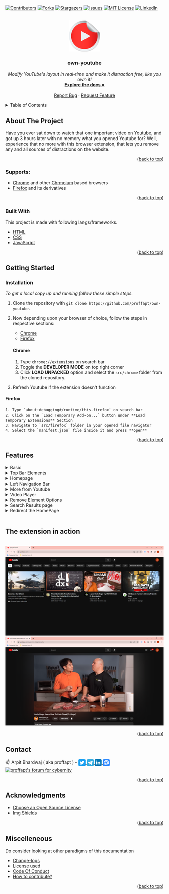 <div id="top"></div>

<!-- PROJECT SHIELDS -->
<!-- https://www.markdownguide.org/basic-syntax/#reference-style-links-->
[![Contributors][contributors-shield]][contributors-url]
[![Forks][forks-shield]][forks-url]
[![Stargazers][stars-shield]][stars-url]
[![Issues][issues-shield]][issues-url]
[![MIT License][license-shield]][license-url]
[![LinkedIn][linkedin-shield]][linkedin-url]


<!-- PROJECT LOGO -->
<br />
<div align="center">
  <a href="https://github.com/proffapt/own-youtube">
    <img src="images/logo.png" alt="Logo" width="100" height="100">
  </a>
  
  <h3 align="center">own-youtube</h3>

  <p align="center">
    <i>Modify YouTube's layout in real-time and make it distraction free, like you own it!</i>
    <br />
    <a href="https://github.com/proffapt/own-youtube"><strong>Explore the docs »</strong></a>
    <br />
    <br />
    <a href="https://github.com/proffapt/own-youtube/issues">Report Bug</a>
    ·
    <a href="https://github.com/proffapt/own-youtube/issues">Request Feature</a>
  </p>
</div>


<!-- TABLE OF CONTENTS -->
<details>
  <summary>Table of Contents</summary>
  <ol>
    <li>
      <a href="#about-the-project">About The Project</a>
      <ul>
        <li><a href="#supports">Supports</a></li>
        <li><a href="#built-with">Built With</a></li>
      </ul>
    </li>
    <li>
      <a href="#getting-started">Getting Started</a>
      <ul>
        <li><a href="#installation">Installation</a></li>
			<ul>
				<li><a href="#chrome">Chrome</a></li>
				<li><a href="#firefox">Firefox</a></li>
			</ul>
      </ul>
    </li>
    <li><a href="#features">Features</a>
      <ul>
        <li><a href="#basic">Basic</a></li>
        <li><a href="#topbar">Top Bar Elements</a></li>
        <li><a href="#homepage">Homepage</a></li>
        <li><a href="#leftbar">Left Navigation Bar</a></li>
        <li><a href="#moreyt">More from Youtube</a></li>
        <li><a href="#videoply">Video Player</a></li>
        <li><a href="#remelem">Remove Element Options</a></li>
        <li><a href="#searchres">Search Results</a></li>
      </ul>
    </li>
    <li><a href="#screenshots">Extension in Action</a></li>
    <li><a href="#contact">Contact</a></li>
    <li><a href="#acknowledgments">Acknowledgments</a></li>
    <li><a href="#miscelleneous">Miscelleneous</a></li>    
  </ol>
</details>


<!-- ABOUT THE PROJECT -->
## About The Project

Have you ever sat down to watch that one important video on Youtube, and got up 3 hours later with no memory what you opened Youtube for? Well, experience that no more with this browser extension, that lets you remove any and all sources of distractions on the website.

<p align="right">(<a href="#top">back to top</a>)</p>

<div id="supports"></div>

### Supports:

* [Chrome](https://www.google.com/chrome/index.html) and other [Chrmoium](https://www.chromium.org/getting-involved/download-chromium/) based browsers
* [Firefox](https://www.mozilla.org/en-US/firefox/new/) and its derivatives

<p align="right">(<a href="#top">back to top</a>)</p>

### Built With

This project is made with following langs/frameworks.
* [HTML](https://en.wikipedia.org/wiki/HTML)
* [CSS](https://www.w3.org/Style/CSS/Overview.en.html)
* [JavaScript](https://www.javascript.com/)

<p align="right">(<a href="#top">back to top</a>)</p>


<!-- GETTING STARTED -->
## Getting Started

### Installation

_To get a local copy up and running follow these simple steps._

1. Clone the repository with `git clone https://github.com/proffapt/own-youtube`.
2. Now depending upon your browser of choice, follow the steps in respective sections:

	- [Chrome](#chrome)
	- [Firefox](#firefox)

	#### Chrome

	1. Type `chrome://extensions` on search bar
	2. Toggle the **DEVELOPER MODE** on top right corner
	3. Click **LOAD UNPACKED** option and select the `src/chrome` folder from the cloned repository.
  5. Refresh Youtube if the extension doesn't function
  
  #### Firefox
	
	1. Type `about:debugging#/runtime/this-firefox` on search bar
	2. Click on the `Load Temporary Add-on...` button under **Load Temporary Extensions** Section
	3. Navigate to `src/firefox` folder in your opened file navigator
	4. Select the `manifest.json` file inside it and press **open**


<p align="right">(<a href="#top">back to top</a>)</p>

## Features


<details>
<summary>
Basic
</summary>

- **Home Page** : Hide the entire Home Page
- **Side Bar** : Hide the Side Bar (when watching a video)
- **End of Video** : Hide the video reccomendations that appear at the end of a video
<div id="topbar"></div><p align="right">(<a href="#top">back to top</a>)</p>

</details>
<details>
<summary>
 Top Bar Elements
</summary>

- **Youtube Apps and Create**
- **Notifications**
- **Avatar** : Hide your user profile logo (links to settings)
<p align="right">(<a href="#top">back to top</a>)</p>

</details>
<details>
<summary>
 Homepage
</summary>

- **All but First row** : Hides all the video thumbnaikls except the topmost row
- **Infinite Scroll** : Limits your number of video reccomendations on the Home Page
- **Extra Rows** : Hides extras like shorts, trending, etc.
<div id="leftbar"></div><p align="right">(<a href="#top">back to top</a>)</p>

</details>
<details>
<summary>
 Left Navigation Bar
</summary>

- **Complete Bar** : Completely removes the left navigation bar
- **Logo link** : Makes the logo not clickable (to link to the homepage)
- **Home**
- **Explore**
- **Shorts**
- **Subscriptions**
- **Library**
- **History**
- **Your Videos**
- **Watch Later**
- **Liked Videos**
- **Subscriptions Pane** : The actual list of subscribed channels
<div id="moreyt"></div><p align="right">(<a href="#top">back to top</a>)</p>

</details>
<details>
<summary>
 More from Youtube
</summary>

- **Premium**
- **Films**
- **Trending**
- **Gaming**
- **Live**
- **Fashion**
- **Learning**
- **Sports**
- **Creator Studio**
- **YouTube Music**
- **YouTube Kids**
- **Footer Pane**
<div id="videoply"></div><p align="right">(<a href="#top">back to top</a>)</p>

</details>
<details>
<summary>
 Video Player
</summary>

- **Remove Ads** : Play Ads at 5x and auto-skip
- **Center Content** : Remove the left and right panes, and center the video player
- **Disable Autoplay**
- **Redirect Shorts** : Play shorts in the normal video player
<div id="remelem"></div><p align="right">(<a href="#top">back to top</a>)</p>

</details>
<details>
<summary>
 Remove Element Options
</summary>

- **In-video info cards**
- **Play-next button**
- **Menu buttons** : Remove the Like, Dislike, Share, etc
- **Comments**
- **ChatLive-Streaming** : Remove the Live Stream chat
- **More videos (embedded player)** : Remove the video reccommendations that appear when paused
<div id="searchres"></div><p align="right">(<a href="#top">back to top</a>)</p>

</details>
<details>
<summary>
 Search Results page
</summary>

- **Extra results** : Remove extra 'For You' 'Also Watch' results
- **Shorts results**
- **Thumbnail slideshow** : Don't play the preview of video upon hovering on thumbnail

<p align="right">(<a href="#top">back to top</a>)</p>

</details>
<details>
<summary>
 Redirect the HomePage
</summary>

&nbsp;&nbsp;&nbsp;&nbsp;&nbsp;&nbsp;Redirect where clicking the Youtube Logo takes you
<p align="right">(<a href="#top">back to top</a>)</p>
</details>

<br>

## The extension in action
<br>

<div align="center" id="screenshots">
<img src="images/homepage.png" alt="Distraction free homepage" width="800"></img>
<img src="images/centered-video-player1.png" alt="Centered video player" width="800"></img>
</div>
<p align="right">(<a href="#top">back to top</a>)</p>



<!-- CONTACT -->
## Contact

<p>
📫 Arpit Bhardwaj ( aka proffapt ) -   

<a href="https://twitter.com/proffapt">
  <img align="center" alt="proffapt's Twitter " width="22px" src="https://raw.githubusercontent.com/edent/SuperTinyIcons/master/images/svg/twitter.svg" />
</a>
<a href="https://t.me/proffapt">
  <img align="center" alt="proffapt's Telegram" width="22px" src="https://raw.githubusercontent.com/edent/SuperTinyIcons/master/images/svg/telegram.svg" />
</a>
<a href="https://www.linkedin.com/in/proffapt/">
  <img align="center" alt="proffapt's LinkedIn" width="22px" src="https://raw.githubusercontent.com/edent/SuperTinyIcons/master/images/svg/linkedin.svg" />
</a> 
<a href="mailto:proffapt@pm.me">
  <img align="center" alt="proffapt's mail" width="22px" src="https://raw.githubusercontent.com/edent/SuperTinyIcons/master/images/svg/mail.svg" />
</a> 
<a href="https://cybernity.group">
  <img align="center" alt="proffapt's forum for cybernity" width="22px" src="https://cybernity.group/uploads/default/original/1X/a8338f86bbbedd39701c85d5f32cf3d817c04c27.png" />
</a> 
</p>

<p align="right">(<a href="#top">back to top</a>)</p>


<!-- ACKNOWLEDGMENTS -->
## Acknowledgments

* [Choose an Open Source License](https://choosealicense.com)
* [Img Shields](https://shields.io)
<!-- UPDATE -->

<p align="right">(<a href="#top">back to top</a>)</p>

## Miscelleneous

Do consider looking at other paradigms of this documentation
  - [Change-logs](/.github/CHANGELOG.md)
  - [License used](/LICENSE.txt)
  - [Code Of Conduct](/.github/CODE_OF_CONDUCT.md)
  - [How to contribute?](/.github/CONTRIBUTING.md)

<p align="right">(<a href="#top">back to top</a>)</p>

<!-- MARKDOWN LINKS & IMAGES -->

[contributors-shield]: https://img.shields.io/github/contributors/proffapt/own-youtube.svg?style=for-the-badge
[contributors-url]: https://github.com/proffapt/own-youtube/graphs/contributors
[forks-shield]: https://img.shields.io/github/forks/proffapt/own-youtube.svg?style=for-the-badge
[forks-url]: https://github.com/proffapt/own-youtube/network/members
[stars-shield]: https://img.shields.io/github/stars/proffapt/own-youtube.svg?style=for-the-badge
[stars-url]: https://github.com/proffapt/own-youtube/stargazers
[issues-shield]: https://img.shields.io/github/issues/proffapt/own-youtube.svg?style=for-the-badge
[issues-url]: https://github.com/proffapt/own-youtube/issues
[license-shield]: https://img.shields.io/github/license/proffapt/own-youtube.svg?style=for-the-badge
[license-url]: https://github.com/proffapt/own-youtube/blob/master/LICENSE.txt
[linkedin-shield]: https://img.shields.io/badge/-LinkedIn-black.svg?style=for-the-badge&logo=linkedin&colorB=555
[linkedin-url]: https://linkedin.com/in/proffapt
[product-screenshot]: images/screenshot.png
